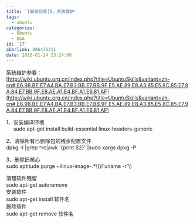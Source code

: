 ```yaml
---
title: '[安装记录]5、系统维护'
tags:
  - ubuntu
categories:
  - Ubuntu
  - Q&A
id: '17'
abbrlink: 886476311
date: 2010-01-24 23:24:00
---
```


  

系统维护参看：  
[http://wiki.ubuntu.org.cn/index.php?title=UbuntuSkills&variant=zh-cn#.E6.98.BE.E7.A4.BA.E7.B3.BB.E7.BB.9F.E5.AE.89.E8.A3.85.E5.8C.85.E7.9A.84.E7.BB.9F.E8.AE.A1.E4.BF.A1.E6.81.AF](http://wiki.ubuntu.org.cn/index.php?title=UbuntuSkills&variant=zh-cn#.E6.98.BE.E7.A4.BA.E7.B3.BB.E7.BB.9F.E5.AE.89.E8.A3.85.E5.8C.85.E7.9A.84.E7.BB.9F.E8.AE.A1.E4.BF.A1.E6.81.AF)  
  

1、安装编译环境  
     sudo apt-get install build-essential linux-headers-generic

  

2、清除所有已删除包的残余配置文件  
 dpkg -l |grep ^rc|awk '{print $2}' |sudo xargs dpkg -P 

  

3、删除旧核心  
 sudo aptitude purge ~ilinux-image-.\*\\(\\!\`uname -r\`\\)

  

  

  
清理软件残留  
 sudo apt-get autoremove  
安装软件  
 sudo apt-get install 软件名  
删除软件  
 sudo apt-get remove 软件名